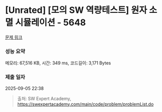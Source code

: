 # [Unrated] [모의 SW 역량테스트] 원자 소멸 시뮬레이션 - 5648 

[문제 링크](https://swexpertacademy.com/main/code/problem/problemDetail.do?contestProbId=AWXRFInKex8DFAUo) 

### 성능 요약

메모리: 67,516 KB, 시간: 349 ms, 코드길이: 3,171 Bytes

### 제출 일자

2025-09-05 22:38



> 출처: SW Expert Academy, https://swexpertacademy.com/main/code/problem/problemList.do